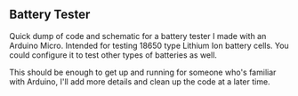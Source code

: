 Battery Tester
--------------

Quick dump of code and schematic for a battery tester I made with an Arduino Micro. Intended for testing 18650 type Lithium Ion battery cells. You could configure it to test other types of batteries as well.

This should be enough to get up and running for someone who's familiar with Arduino, I'll add more details and clean up the code at a later time.
